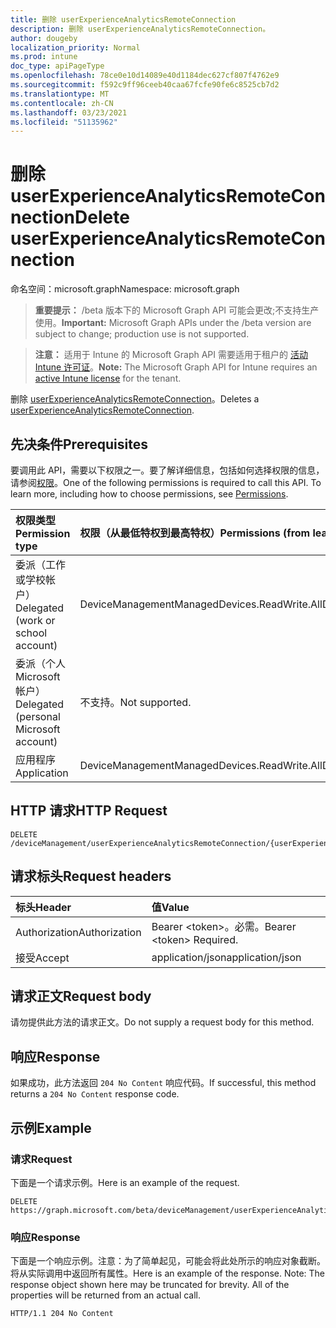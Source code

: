 ```yaml
---
title: 删除 userExperienceAnalyticsRemoteConnection
description: 删除 userExperienceAnalyticsRemoteConnection。
author: dougeby
localization_priority: Normal
ms.prod: intune
doc_type: apiPageType
ms.openlocfilehash: 78ce0e10d14089e40d1184dec627cf807f4762e9
ms.sourcegitcommit: f592c9ff96ceeb40caa67fcfe90fe6c8525cb7d2
ms.translationtype: MT
ms.contentlocale: zh-CN
ms.lasthandoff: 03/23/2021
ms.locfileid: "51135962"
---
```

# <a name="delete-userexperienceanalyticsremoteconnection"></a><span data-ttu-id="96adf-103">删除 userExperienceAnalyticsRemoteConnection</span><span class="sxs-lookup"><span data-stu-id="96adf-103">Delete userExperienceAnalyticsRemoteConnection</span></span>

<span data-ttu-id="96adf-104">命名空间：microsoft.graph</span><span class="sxs-lookup"><span data-stu-id="96adf-104">Namespace: microsoft.graph</span></span>

> <span data-ttu-id="96adf-105">**重要提示：** /beta 版本下的 Microsoft Graph API 可能会更改;不支持生产使用。</span><span class="sxs-lookup"><span data-stu-id="96adf-105">**Important:** Microsoft Graph APIs under the /beta version are subject to change; production use is not supported.</span></span>

> <span data-ttu-id="96adf-106">**注意：** 适用于 Intune 的 Microsoft Graph API 需要适用于租户的 [活动 Intune 许可证](https://go.microsoft.com/fwlink/?linkid=839381)。</span><span class="sxs-lookup"><span data-stu-id="96adf-106">**Note:** The Microsoft Graph API for Intune requires an [active Intune license](https://go.microsoft.com/fwlink/?linkid=839381) for the tenant.</span></span>

<span data-ttu-id="96adf-107">删除 [userExperienceAnalyticsRemoteConnection](../resources/intune-devices-userexperienceanalyticsremoteconnection.md)。</span><span class="sxs-lookup"><span data-stu-id="96adf-107">Deletes a [userExperienceAnalyticsRemoteConnection](../resources/intune-devices-userexperienceanalyticsremoteconnection.md).</span></span>

## <a name="prerequisites"></a><span data-ttu-id="96adf-108">先决条件</span><span class="sxs-lookup"><span data-stu-id="96adf-108">Prerequisites</span></span>
<span data-ttu-id="96adf-p101">要调用此 API，需要以下权限之一。要了解详细信息，包括如何选择权限的信息，请参阅[权限](/graph/permissions-reference)。</span><span class="sxs-lookup"><span data-stu-id="96adf-p101">One of the following permissions is required to call this API. To learn more, including how to choose permissions, see [Permissions](/graph/permissions-reference).</span></span>

|<span data-ttu-id="96adf-111">权限类型</span><span class="sxs-lookup"><span data-stu-id="96adf-111">Permission type</span></span>|<span data-ttu-id="96adf-112">权限（从最低特权到最高特权）</span><span class="sxs-lookup"><span data-stu-id="96adf-112">Permissions (from least to most privileged)</span></span>|
|:---|:---|
|<span data-ttu-id="96adf-113">委派（工作或学校帐户）</span><span class="sxs-lookup"><span data-stu-id="96adf-113">Delegated (work or school account)</span></span>|<span data-ttu-id="96adf-114">DeviceManagementManagedDevices.ReadWrite.All</span><span class="sxs-lookup"><span data-stu-id="96adf-114">DeviceManagementManagedDevices.ReadWrite.All</span></span>|
|<span data-ttu-id="96adf-115">委派（个人 Microsoft 帐户）</span><span class="sxs-lookup"><span data-stu-id="96adf-115">Delegated (personal Microsoft account)</span></span>|<span data-ttu-id="96adf-116">不支持。</span><span class="sxs-lookup"><span data-stu-id="96adf-116">Not supported.</span></span>|
|<span data-ttu-id="96adf-117">应用程序</span><span class="sxs-lookup"><span data-stu-id="96adf-117">Application</span></span>|<span data-ttu-id="96adf-118">DeviceManagementManagedDevices.ReadWrite.All</span><span class="sxs-lookup"><span data-stu-id="96adf-118">DeviceManagementManagedDevices.ReadWrite.All</span></span>|

## <a name="http-request"></a><span data-ttu-id="96adf-119">HTTP 请求</span><span class="sxs-lookup"><span data-stu-id="96adf-119">HTTP Request</span></span>
<!-- {
  "blockType": "ignored"
}
-->
``` http
DELETE /deviceManagement/userExperienceAnalyticsRemoteConnection/{userExperienceAnalyticsRemoteConnectionId}
```

## <a name="request-headers"></a><span data-ttu-id="96adf-120">请求标头</span><span class="sxs-lookup"><span data-stu-id="96adf-120">Request headers</span></span>
|<span data-ttu-id="96adf-121">标头</span><span class="sxs-lookup"><span data-stu-id="96adf-121">Header</span></span>|<span data-ttu-id="96adf-122">值</span><span class="sxs-lookup"><span data-stu-id="96adf-122">Value</span></span>|
|:---|:---|
|<span data-ttu-id="96adf-123">Authorization</span><span class="sxs-lookup"><span data-stu-id="96adf-123">Authorization</span></span>|<span data-ttu-id="96adf-124">Bearer &lt;token&gt;。必需。</span><span class="sxs-lookup"><span data-stu-id="96adf-124">Bearer &lt;token&gt; Required.</span></span>|
|<span data-ttu-id="96adf-125">接受</span><span class="sxs-lookup"><span data-stu-id="96adf-125">Accept</span></span>|<span data-ttu-id="96adf-126">application/json</span><span class="sxs-lookup"><span data-stu-id="96adf-126">application/json</span></span>|

## <a name="request-body"></a><span data-ttu-id="96adf-127">请求正文</span><span class="sxs-lookup"><span data-stu-id="96adf-127">Request body</span></span>
<span data-ttu-id="96adf-128">请勿提供此方法的请求正文。</span><span class="sxs-lookup"><span data-stu-id="96adf-128">Do not supply a request body for this method.</span></span>

## <a name="response"></a><span data-ttu-id="96adf-129">响应</span><span class="sxs-lookup"><span data-stu-id="96adf-129">Response</span></span>
<span data-ttu-id="96adf-130">如果成功，此方法返回 `204 No Content` 响应代码。</span><span class="sxs-lookup"><span data-stu-id="96adf-130">If successful, this method returns a `204 No Content` response code.</span></span>

## <a name="example"></a><span data-ttu-id="96adf-131">示例</span><span class="sxs-lookup"><span data-stu-id="96adf-131">Example</span></span>

### <a name="request"></a><span data-ttu-id="96adf-132">请求</span><span class="sxs-lookup"><span data-stu-id="96adf-132">Request</span></span>
<span data-ttu-id="96adf-133">下面是一个请求示例。</span><span class="sxs-lookup"><span data-stu-id="96adf-133">Here is an example of the request.</span></span>
``` http
DELETE https://graph.microsoft.com/beta/deviceManagement/userExperienceAnalyticsRemoteConnection/{userExperienceAnalyticsRemoteConnectionId}
```

### <a name="response"></a><span data-ttu-id="96adf-134">响应</span><span class="sxs-lookup"><span data-stu-id="96adf-134">Response</span></span>
<span data-ttu-id="96adf-p102">下面是一个响应示例。注意：为了简单起见，可能会将此处所示的响应对象截断。将从实际调用中返回所有属性。</span><span class="sxs-lookup"><span data-stu-id="96adf-p102">Here is an example of the response. Note: The response object shown here may be truncated for brevity. All of the properties will be returned from an actual call.</span></span>
``` http
HTTP/1.1 204 No Content
```




